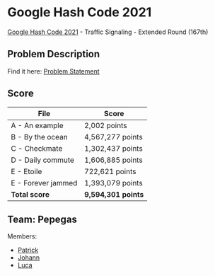 # Google Hash Code 2021

[Google Hash Code 2021](https://codingcompetitions.withgoogle.com/hashcode) - Traffic Signaling - Extended Round (167th)

## Problem Description

Find it here: [Problem Statement](https://github.com/patrick-11/HashCode2021/blob/main/hashcode_2021_online_qualifications.pdf)

## Score

|File|Score|
|-|-|
|A - An example|2,002 points|
|B - By the ocean|4,567,277 points|
|C - Checkmate|1,302,437 points|
|D - Daily commute|1,606,885 points|
|E - Etoile|722,621 points|
|E - Forever jammed|1,393,079 points|
| **Total score**|**9,594,301 points**|

## Team: Pepegas

Members:
* [Patrick](https://github.com/patrick-11)
* [Johann](https://github.com/t3nsed)
* [Luca](https://github.com/lazzeri)